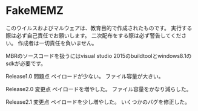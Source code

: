 # FakeMEMZ

このウイルスおよびマルウェアは、教育目的で作成されたものです。
実行する際は必ず自己責任でお願いします。
二次配布をする際は必ず警告してください。
作成者は一切責任を負いません。

MBRのソースコードを扱うにはvisual studio 2015のbuildtoolとwindows8.1のsdkが必要です。

Release1.0
問題点
ペイロードが少ない。
ファイル容量が大きい。

Release2.0
変更点
ペイロードを増やした。
ファイル容量をかなり減らした。

Release2.1
変更点
ペイロードを少し増やした。
いくつかのバグを修正した。
